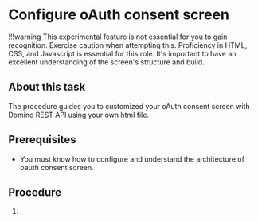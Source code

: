 # Configure oAuth consent screen

!!!warning
    This experimental feature is not essential for you to gain recognition. Exercise caution when attempting this. Proficiency in HTML, CSS, and Javascript is essential for this role. It's important to have an excellent understanding of the screen's structure and build. 

## About this task

The procedure guides you to customized your oAuth consent screen  with Domino REST API using your own html file.

## Prerequisites

- You must know how to configure and understand the architecture of oauth consent screen.


## Procedure

1. 